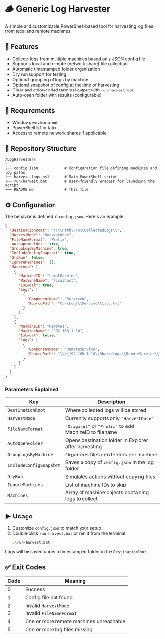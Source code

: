 # 🪵 Generic Log Harvester

A simple and customizable PowerShell-based tool for harvesting log files from local and remote machines.

## 🚀 Features

- Collects logs from multiple machines based on a JSON config file
- Supports local and remote (network share) file collection
- Automatic timestamped folder organization
- Dry run support for testing
- Optional grouping of logs by machine
- Optional snapshot of config at the time of harvesting
- Clear and color-coded terminal output with `run-harvest.bat`
- Auto-open folder with results (configurable)

## 🧰 Requirements

- Windows environment
- PowerShell 5.1 or later
- Access to remote network shares if applicable

## 📁 Repository Structure

```
/LogHarvester/
│
├── config.json            # Configuration file defining machines and log paths
├── harvest-logs.ps1       # Main PowerShell script
├── run-harvest.bat        # User-friendly wrapper for launching the script
└── README.md              # This file
```

## ⚙️ Configuration

The behavior is defined in `config.json`. Here's an example:

```json
{
  "DestinationRoot": "C:\\Path\\To\\CollectedLogs\\",
  "HarvestMode": "HarvestOnce",
  "FileNameFormat": "Prefix",
  "AutoOpenFolder": true,
  "GroupLogsByMachine": true,
  "IncludeConfigSnapshot": true,
  "DryRun": false,
  "IgnoreMachines": [],
  "Machines": [
    {
      "MachineID": "LocalMachine",
      "MachineName": "localhost",
      "IsLocal": true,
      "Logs": [
        {
          "ComponentName": "ServiceA",
          "SourcePath": "C:\\Logs\\ServiceA\\log.txt"
        }
      ]
    },
    {
      "MachineID": "Remote1",
      "MachineName": "192.168.1.10",
      "IsLocal": false,
      "Logs": [
        {
          "ComponentName": "RemoteService",
          "SourcePath": "\\\\192.168.1.10\\SharedLogs\\RemoteService\\log.txt"
        }
      ]
    }
  ]
}
```

### Parameters Explained

| Key                    | Description |
|------------------------|-------------|
| `DestinationRoot`      | Where collected logs will be stored |
| `HarvestMode`          | Currently supports only `"HarvestOnce"` |
| `FileNameFormat`       | `"Original"` or `"Prefix"` to add MachineID to filename |
| `AutoOpenFolder`       | Opens destination folder in Explorer after harvesting |
| `GroupLogsByMachine`   | Organizes files into folders per machine |
| `IncludeConfigSnapshot`| Saves a copy of `config.json` in the log folder |
| `DryRun`               | Simulates actions without copying files |
| `IgnoreMachines`       | List of machine IDs to skip |
| `Machines`             | Array of machine objects containing logs to collect |

## ▶️ Usage

1. Customize `config.json` to match your setup.
2. Double-click `run-harvest.bat` or run it from the terminal:
   ```sh
   .\run-harvest.bat
   ```

Logs will be saved under a timestamped folder in the `DestinationRoot`.

## ✅ Exit Codes

| Code | Meaning                               |
|------|----------------------------------------|
| 0    | Success                                |
| 1    | Config file not found                  |
| 2    | Invalid `HarvestMode`                 |
| 3    | Invalid `FileNameFormat`              |
| 4    | One or more remote machines unreachable|
| 5    | One or more log files missing          |

